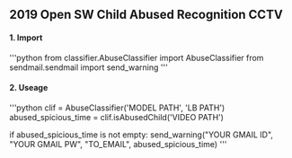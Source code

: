 <h2>2019 Open SW Child Abused Recognition CCTV</h2>

<h4> 1. Import </h4>
'''python
from classifier.AbuseClassifier import AbuseClassifier
from sendmail.sendmail import send_warning
'''

<h4> 2. Useage </h4>
'''python
clif = AbuseClassifier('MODEL PATH', 'LB PATH')
abused_spicious_time = clif.isAbusedChild('VIDEO PATH')

if abused_spicious_time is not empty:
    send_warning("YOUR GMAIL ID", "YOUR GMAIL PW", "TO_EMAIL", abused_spicious_time)
'''
